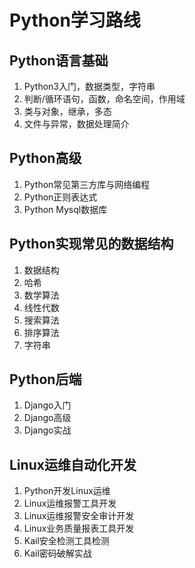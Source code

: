 # Python学习路线
## Python语言基础
1.  Python3入门，数据类型，字符串   
2.  判断/循环语句，函数，命名空间，作用域   
3.  类与对象，继承，多态   
4.  文件与异常，数据处理简介   

## Python高级
1. Python常见第三方库与网络编程   
2. Python正则表达式   
3. Python Mysql数据库   

## Python实现常见的数据结构
1. 数据结构   
2. 哈希   
3. 数学算法   
4. 线性代数   
5. 搜索算法   
6. 排序算法  
7. 字符串    

## Python后端
1. Django入门  
2. Django高级  
3. Django实战  

## Linux运维自动化开发
1. Python开发Linux运维   
2. Linux运维报警工具开发   
3. Linux运维报警安全审计开发   
4. Linux业务质量报表工具开发    
5. Kail安全检测工具检测   
6. Kail密码破解实战   